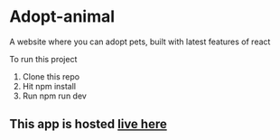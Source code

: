 # Adopt-animal
A website where you can adopt pets, built with latest features of react


To run this project 

1) Clone this repo
2) Hit npm install
3) Run npm run dev

## This app is hosted [live here](https://adopt-anhimals.netlify.app/)
